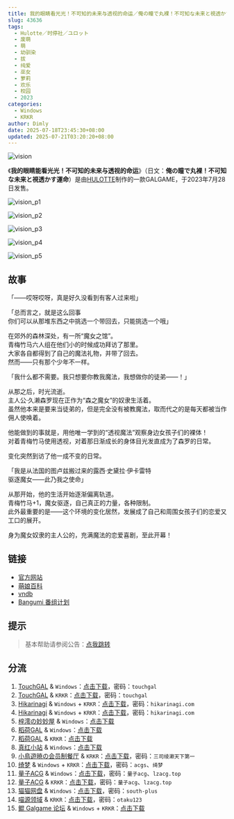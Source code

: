 ```yaml
---
title: 我的眼睛看光光！不可知的未来与透视的命运／俺の瞳で丸裸！不可知な未来と視透かす運命／俺不可知／Orefukachi
slug: 43636
tags:
  - Hulotte／时停社／ユロット
  - 废萌
  - 萌
  - 幼驯染
  - 拔
  - 纯爱
  - 巫女
  - 萝莉
  - 欢乐
  - 校园
  - 2023
categories:
  - Windows
  - KRKR
author: Dimly
date: 2025-07-18T23:45:30+08:00
updated: 2025-07-21T03:20:20+08:00
---
```


![vision](https://static.30hb.cn/vndb/img/vision.webp)

《**我的眼睛能看光光！不可知的未来与透视的命运**》（日文：**俺の瞳で丸裸！不可知な未来と視透かす運命**）是由[HULOTTE](https://zh.moegirl.org.cn/HULOTTE)制作的一款GALGAME，于2023年7月28日发售。

<!--more-->

![vision_p1](https://static.30hb.cn/vndb/img/vision_p1.webp)

![vision_p2](https://static.30hb.cn/vndb/img/vision_p2.webp)

![vision_p3](https://static.30hb.cn/vndb/img/vision_p3.webp)

![vision_p4](https://static.30hb.cn/vndb/img/vision_p4.webp)

![vision_p5](https://static.30hb.cn/vndb/img/vision_p5.webp)

## 故事

「——哎呀哎呀，真是好久没看到有客人过来啦」

「总而言之，就是这么回事   
你们可以从那堆东西之中挑选一个带回去，只能挑选一个哦」

在郊外的森林深处，有一所“魔女之馆”。  
青梅竹马六人组在他们小的时候成功拜访了那里。  
大家各自都得到了自己的魔法礼物，并带了回去。  
然而——只有那个少年不一样。

「我什么都不需要。我只想要你教我魔法，我想做你的徒弟——！」

从那之后，时光流逝。  
主人公·久濑森罗现在正作为“森之魔女”的奴隶生活着。  
虽然他本来是要来当徒弟的，但是完全没有被教魔法，取而代之的是每天都被当作佣人使唤着。

他能做到的事就是，用他唯一学到的“透视魔法”观察身边女孩子们的裸体！  
对着青梅竹马使用透视，对着那日渐成长的身体目光发直成为了森罗的日常。

变化突然到访了他一成不变的日常。

「我是从法国的图卢兹搬过来的露西·史黛拉·伊卡雷特  
驱逐魔女——此乃我之使命」

从那开始，他的生活开始逐渐偏离轨道。  
青梅竹马+1，魔女驱逐，自己真正的力量，各种限制。  
此外最重要的是——这个环境的变化居然，发展成了自己和周围女孩子们的恋爱又工口的展开。

身为魔女奴隶的主人公的，充满魔法的恋爱喜剧，至此开幕！

## 链接

- [官方网站](https://hulotte.jp/product/vision/)
- [萌娘百科](https://zh.moegirl.org.cn/%E6%88%91%E7%9A%84%E7%9C%BC%E7%9D%9B%E8%83%BD%E7%9C%8B%E5%85%89%E5%85%89%EF%BC%81%E4%B8%8D%E5%8F%AF%E7%9F%A5%E7%9A%84%E6%9C%AA%E6%9D%A5%E4%B8%8E%E9%80%8F%E8%A7%86%E7%9A%84%E5%91%BD%E8%BF%90)
- [vndb](https://vndb.org/v44098)
- [Bangumi 番组计划](https://bgm.tv/subject/431209)

## 提示

> 基本帮助请参阅公告：[点我跳转](/)

## 分流

1.  [TouchGAL](https://www.touchgal.us/) & `Windows`：[点击下载](https://pan.touchgal.net/s/lrBC7)，密码：`touchgal`
2.  [TouchGAL](https://www.touchgal.us/) & `KRKR`：[点击下载](https://pan.touchgal.net/s/3o1T7)，密码：`touchgal`
3.  [Hikarinagi](https://www.hikarinagi.net/) & `Windows` + `KRKR`：[点击下载](https://pan.yurari.moe/s/xozT4)，密码：`hikarinagi.com`
4.  [Hikarinagi](https://www.hikarinagi.net/) & `Windows` + `KRKR`：[点击下载](https://pan.yurari.moe/s/QW7lHE)，密码：`hikarinagi.com`
5.  [梓澪の妙妙屋](https://zi0.cc/) & `Windows`：[点击下载](https://zi0.cc/d/%E5%90%88%E9%9B%86%E7%B3%BB%E5%88%97/%E5%8D%97%2BGalGame%E6%B1%89%E5%8C%96%E5%8C%BA%E5%85%A8%E5%8C%BA%E8%B5%84%E6%BA%90%E5%A4%87%E4%BB%BD/05/%5BHULOTTE%5D%E4%BF%BA%E3%81%AE%E7%9E%B3%E3%81%A7%E4%B8%B8%E8%A3%B8%EF%BC%81%20%E4%B8%8D%E5%8F%AF%E7%9F%A5%E3%81%AA%E6%9C%AA%E6%9D%A5%E3%81%A8%E8%A6%96%E9%80%8F%E3%81%8B%E3%81%99%E9%81%8B%E5%91%BD%E6%88%91%E7%9A%84%E7%9C%BC%E7%9D%9B%E8%83%BD%E7%9C%8B%E5%85%89%E5%85%89%EF%BC%81%E4%B8%8D%E5%8F%AF%E7%9F%A5%E7%9A%84%E6%9C%AA%E6%9D%A5%E4%B8%8E%E9%80%8F%E8%A7%86%E7%9A%84%E5%91%BD%E8%BF%90%20V1.01%E6%AD%A3%E5%BC%8F%E5%85%A8%E7%BA%BF%E6%B1%89%E5%8C%96%E7%A1%AC%E7%9B%98%E7%89%88%5B%E6%9C%80%E8%8B%B1%E4%BF%8A%E7%9A%84%E8%89%B2%E7%8B%BC%E6%B1%89%E5%8C%96%5D.zip?sign=XA_sibCZ-y4PR4LtiGvPUkc3aKaBtt5uMbzrrl8LB3Q=:0)
6.  [稻荷GAL](https://inarigal.com/) & `Windows`：[点击下载](https://enir.atrimoe.com/PC-2/HULOTTE/%E6%88%91%E7%9A%84%E7%9C%BC%E7%9D%9B%E8%83%BD%E7%9C%8B%E5%85%89%E5%85%89%EF%BC%81%E4%B8%8D%E5%8F%AF%E7%9F%A5%E7%9A%84%E6%9C%AA%E6%9D%A5%E4%B8%8E%E9%80%8F%E8%A7%86%E7%9A%84%E5%91%BD%E8%BF%90.zip)
7.  [稻荷GAL](https://inarigal.com/) & `KRKR`：[点击下载](https://enir.atrimoe.com/KRKR/%E6%88%91%E7%9A%84%E7%9C%BC%E7%9D%9B%E8%83%BD%E7%9C%8B%E5%85%89%E5%85%89%EF%BC%81%E4%B8%8D%E5%8F%AF%E7%9F%A5%E7%9A%84%E6%9C%AA%E6%9D%A5%E4%B8%8E%E9%80%8F%E8%A7%86%E7%9A%84%E5%91%BD%E8%BF%90.zip) 
8.  [真红小站](https://www.shinnku.com/) & `Windows`：[点击下载](https://download.shinnku.com/file/shinnku/zd/2023/%5B230728%5D%5BHULOTTE%5D%20%E4%BF%BA%E3%81%AE%E7%9E%B3%E3%81%A7%E4%B8%B8%E8%A3%B8%EF%BC%81%20%E4%B8%8D%E5%8F%AF%E7%9F%A5%E3%81%AA%E6%9C%AA%E6%9D%A5%E3%81%A8%E8%A6%96%E9%80%8F%E3%81%8B%E3%81%99%E9%81%8B%E5%91%BD.rar)
9.  [小鳥遊暁の会员制餐厅](https://t-satoru.top/) & `KRKR`：[点击下载](https://pan.t-satoru.top/s3b/TP/%E9%80%8F%E8%A7%86%E7%9C%BC)，密码：`三司绫濑天下第一`
10. [绮梦](https://acgs.one/) & `Windows` + `KRKR`：[点击下载](https://game.acgs.one/game/296.html)，密码：`acgs`、`绮梦`
11.  [量子ACG](https://lzacg.org/) & `Windows`：[点击下载](https://lzacg.org/6170)，密码：`量子acg`、`lzacg.top`
12.  [量子ACG](https://lzacg.org/) & `KRKR`：[点击下载](https://lzacg.org/9244)，密码：`量子acg`、`lzacg.top`
13.  [猫猫网盘](https://catcat.cloud/) & `Windows`：[点击下载](https://catcat.cloud/d/GalGame/SP%E5%90%8E%E7%AB%AF1%5BGalGame%E5%88%86%E5%8C%BA%5D/GalGame%E5%90%88%E9%9B%86-05%E5%8F%B7%E6%9C%BA/Part21/%5BHulotte%5D%20%E6%88%91%E7%9A%84%E7%9C%BC%E7%9D%9B%E8%83%BD%E7%9C%8B%E5%85%89%E5%85%89%EF%BC%8C%E4%B8%8D%E5%8F%AF%E7%9F%A5%E7%9A%84%E6%9C%AA%E6%9D%A5%E4%B8%8E%E9%80%8F%E8%A7%86%E7%9A%84%E5%91%BD%E8%BF%90!%EF%BC%8F%E4%BF%BA%E3%81%AE%E7%9E%B3%E3%81%A7%E4%B8%B8%E8%A3%B8%EF%BC%81%E4%B8%8D%E5%8F%AF%E7%9F%A5%E3%81%AA%E6%9C%AA%E6%9D%A5%E3%81%A8%E8%A6%96%E9%80%8F%E3%81%8B%E3%81%99%E9%81%8B%E5%91%BD%E3%80%90%E6%9C%80%E8%8B%B1%E4%BF%8A%E7%9A%84%E6%B8%A3%E7%94%B7%E3%80%91%5BV1.01%5D.rar)，密码：`south-plus`
14.  [喵源领域](https://www.nyantaku.com/) & `KRKR`：[点击下载](https://www.nullcloud.top/d/Game/HULOTTE/%5BKirikiroid2%5D%E6%88%91%E7%9A%84%E7%9C%BC%E7%9D%9B%E8%83%BD%E7%9C%8B%E5%85%89%E5%85%89%EF%BC%8C%E4%B8%8D%E5%8F%AF%E7%9F%A5%E7%9A%84%E6%9C%AA%E6%9D%A5%E4%B8%8E%E9%80%8F%E8%A7%86%E7%9A%84%E5%91%BD%E8%BF%90!.7z?sign=zWiTBWd_1SKrHTZO-8r4NlDJrcriR87PP2Fr4geqAzM=:0)，密码：`otaku123`
15.  [鲲 Galgame 论坛](https://kungal.com) & `Windows` + `KRKR`：[点击下载](https://www.kungal.com/galgame/268)
